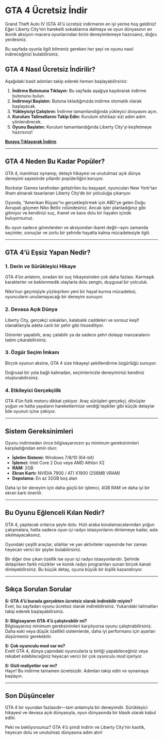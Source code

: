 # GTA 4 Ücretsiz İndir  

Grand Theft Auto IV (GTA 4)’ü ücretsiz indirmenin en iyi yerine hoş geldiniz! Eğer Liberty City’nin hareketli sokaklarına dalmaya ve oyun dünyasının en ikonik aksiyon-macera oyunlarından birini deneyimlemeye hazırsanız, doğru yerdesiniz.  

Bu sayfada oyunla ilgili bilmeniz gereken her şeyi ve oyunu nasıl indireceğinizi bulabilirsiniz.  

## GTA 4 Nasıl Ücretsiz İndirilir?  

Aşağıdaki basit adımları takip ederek hemen başlayabilirsiniz:  

1. **İndirme Butonuna Tıklayın:** Bu sayfada aşağıya kaydırarak indirme butonunu bulun.  
2. **İndirmeyi Başlatın:** Butona tıkladığınızda indirme otomatik olarak başlayacak.  
3. **Yükleyiciyi Çalıştırın:** İndirme tamamlandığında yükleyici dosyasını açın.  
4. **Kurulum Talimatlarını Takip Edin:** Kurulum sihirbazı sizi adım adım yönlendirecek.  
5. **Oyunu Başlatın:** Kurulum tamamlandığında Liberty City’yi keşfetmeye hazırsınız!  

**[Buraya Tıklayarak İndirin](#)**  

---

## GTA 4 Neden Bu Kadar Popüler?  

GTA 4, inanılmaz oynanışı, detaylı hikayesi ve unutulmaz açık dünya deneyimi sayesinde yıllardır popülerliğini koruyor.  

Rockstar Games tarafından geliştirilen bu başyapıt, oyuncuları New York’tan ilham alınarak tasarlanan Liberty City’de bir yolculuğa çıkarıyor.  

Oyunda, "Amerikan Rüyası"nı gerçekleştirmek için ABD’ye gelen Doğu Avrupalı göçmen Niko Bellic rolündesiniz. Ancak işler planladığınız gibi gitmiyor ve kendinizi suç, ihanet ve kaos dolu bir hayatın içinde buluyorsunuz.  

Bu oyun sadece görevlerden ve aksiyondan ibaret değil—aynı zamanda seçimler, sonuçlar ve zorlu bir şehirde hayatta kalma mücadelesiyle ilgili.  

---

## GTA 4’ü Eşsiz Yapan Nedir?  

### 1. Derin ve Sürükleyici Hikaye  
GTA 4’ün anlatımı, sıradan bir suç hikayesinden çok daha fazlası. Karmaşık karakterler ve beklenmedik olaylarla dolu zengin, duygusal bir yolculuk.  

Niko’nun geçmişiyle yüzleşirken yeni bir hayat kurma mücadelesi, oyuncuların unutamayacağı bir deneyim sunuyor.  

### 2. Devasa Açık Dünya  
Liberty City, gerçekçi sokakları, kalabalık caddeleri ve sonsuz keşif olanaklarıyla adeta canlı bir şehir gibi hissediliyor.  

Görevler yapabilir, araç çalabilir ya da sadece şehri dolaşıp manzaraların tadını çıkarabilirsiniz.  

### 3. Özgür Seçim İmkanı  
Birçok oyunun aksine, GTA 4 size hikayeyi şekillendirme özgürlüğü sunuyor.  

Doğrusal bir yola bağlı kalmadan, seçimlerinizle deneyiminizi kendiniz oluşturabilirsiniz.  

### 4. Etkileyici Gerçekçilik  
GTA 4’ün fizik motoru dikkat çekiyor. Araç sürüşleri gerçekçi, dövüşler yoğun ve hatta yayaların hareketlerinize verdiği tepkiler gibi küçük detaylar bile oyunun içine çekiyor.  

---

## Sistem Gereksinimleri  

Oyunu indirmeden önce bilgisayarınızın şu minimum gereksinimleri karşıladığından emin olun:  

- **İşletim Sistemi:** Windows 7/8/10 (64-bit)  
- **İşlemci:** Intel Core 2 Duo veya AMD Athlon X2  
- **RAM:** 2GB  
- **Ekran Kartı:** NVIDIA 7900 / ATI X1900 (256MB VRAM)  
- **Depolama:** En az 32GB boş alan  

Daha iyi bir deneyim için daha güçlü bir işlemci, 4GB RAM ve daha iyi bir ekran kartı önerilir.  

---

## Bu Oyunu Eğlenceli Kılan Nedir?  

GTA 4, yapılacak onlarca şeyle dolu. Hızlı araba kovalamacalarından yoğun çatışmalara, hatta sadece oyun içi radyo istasyonlarını dinlemeye kadar, asla sıkılmayacaksınız.  

Oyundaki çeşitli araçlar, silahlar ve yan aktiviteler sayesinde her zaman heyecan verici bir şeyler bulabilirsiniz.  

Bir diğer öne çıkan özellik ise oyun içi radyo istasyonlarıdır. Şehirde dolaşırken farklı müzikler ve komik radyo programları sunan birçok kanalı dinleyebilirsiniz. Bu küçük detay, oyuna büyük bir kişilik kazandırıyor.  

---

## Sıkça Sorulan Sorular  

**S: GTA 4’ü burada gerçekten ücretsiz olarak indirebilir miyim?**  
Evet, bu sayfadan oyunu ücretsiz olarak indirebilirsiniz. Yukarıdaki talimatları takip ederek başlayabilirsiniz.  

**S: Bilgisayarım GTA 4’ü çalıştırabilir mi?**  
Bilgisayarınız minimum gereksinimleri karşılıyorsa oyunu çalıştırabilirsiniz. Daha eski veya düşük özellikli sistemlerde, daha iyi performans için ayarları düşürmeniz gerekebilir.  

**S: Çok oyunculu mod var mı?**  
Evet! GTA 4, dünya çapındaki oyuncularla iş birliği yapabileceğiniz veya rekabet edebileceğiniz heyecan verici bir çok oyunculu mod içeriyor.  

**S: Gizli maliyetler var mı?**  
Hayır! Bu indirme tamamen ücretsizdir. Adımları takip edin ve oynamaya başlayın.  

---

## Son Düşünceler  

GTA 4 bir oyundan fazlasıdır—tam anlamıyla bir deneyimdir. Sürükleyici hikayesi ve devasa açık dünyasıyla, oyun dünyasında bir klasik olarak kabul edilir.  

Peki ne bekliyorsunuz? GTA 4’ü şimdi indirin ve Liberty City’nin kaotik, heyecan dolu ve unutulmaz dünyasına adım atın!
